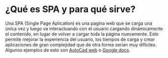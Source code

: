 # ¿Qué es SPA y para qué sirve?

Una SPA (Single Page Aplication) es una pagína web que se carga una única vez y luego va interactuando con el usuario cargando dinámicamente el contenido, en lugar de volver a cargar toda la página nuevamente. Esto permite mejorar la experiencia del usuario, los tiempos de carga y crear aplicaciones de gran complejidad que de otra forma serían muy difíciles. Algunos ejemplos de esto son [AutoCad web](https://web.autocad.com/) o [Google docs](https://www.google.com/docs/).